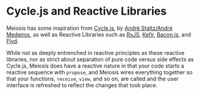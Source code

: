 # Cycle.js and Reactive Libraries

Meiosis has some inspiration from [Cycle.js](http://cycle.js.org/), by [André Staltz/André Medeiros](http://staltz.com), as well as Reactive Libraries such as [RxJS](http://reactivex.io/rxjs/), [Kefir](https://rpominov.github.io/kefir/), [Bacon.js](https://baconjs.github.io/), and [Flyd](https://github.com/paldepind/flyd).

While not as deeply entrenched in reactive principles as these reactive libraries, nor as strict about separation of pure code versus side effects as Cycle.js, Meiosis does have a reactive nature in that your code starts a reactive sequence with `propose`, and Meiosis wires everything together so that your functions, `receive`, `view`, and so on, are called and the user interface is refreshed to reflect the changes that took place.
